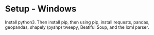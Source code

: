 # Setup - Windows
Install python3. Then install pip, then using pip, install requests, pandas, geopandas, shapely (pyshp) tweepy, Beatiful Soup, and the lxml parser.